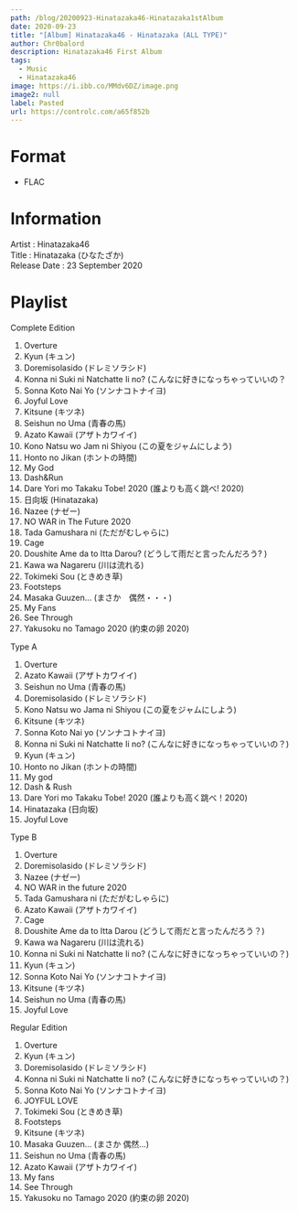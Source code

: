 ```yaml
---
path: /blog/20200923-Hinatazaka46-Hinatazaka1stAlbum
date: 2020-09-23
title: "[Album] Hinatazaka46 - Hinatazaka (ALL TYPE)"
author: Chr0balord
description: Hinatazaka46 First Album
tags:
  - Music
  - Hinatazaka46
image: https://i.ibb.co/MMdv6DZ/image.png
image2: null
label: Pasted
url: https://controlc.com/a65f852b
---
```


# Format

- FLAC

# Information

Artist : Hinatazaka46 <br>
Title : Hinatazaka (ひなたざか) <br>
Release Date : 23 September 2020 <br>

# Playlist

Complete Edition <br>

1. Overture
2. Kyun (キュン)
3. Doremisolasido (ドレミソラシド)
4. Konna ni Suki ni Natchatte Ii no? (こんなに好きになっちゃっていいの？
5. Sonna Koto Nai Yo (ソンナコトナイヨ)
6. Joyful Love
7. Kitsune (キツネ)
8. Seishun no Uma (青春の馬)
9. Azato Kawaii (アザトカワイイ)
10. Kono Natsu wo Jam ni Shiyou (この夏をジャムにしよう)
11. Honto no Jikan (ホントの時間)
12. My God
13. Dash&Run
14. Dare Yori mo Takaku Tobe! 2020 (誰よりも高く跳べ! 2020)
15. 日向坂 (Hinatazaka)
16. Nazee (ナゼー)
17. NO WAR in The Future 2020
18. Tada Gamushara ni (ただがむしゃらに)
19. Cage
20. Doushite Ame da to Itta Darou? (どうして雨だと言ったんだろう? )
21. Kawa wa Nagareru (川は流れる)
22. Tokimeki Sou (ときめき草)
23. Footsteps
24. Masaka Guuzen... (まさか　偶然・・・)
25. My Fans
26. See Through
27. Yakusoku no Tamago 2020 (約束の卵 2020)

Type A <br>

1. Overture
2. Azato Kawaii (アザトカワイイ)
3. Seishun no Uma (青春の馬)
4. Doremisolasido (ドレミソラシド)
5. Kono Natsu wo Jama ni Shiyou (この夏をジャムにしよう)
6. Kitsune (キツネ)
7. Sonna Koto Nai yo (ソンナコトナイヨ)
8. Konna ni Suki ni Natchatte Ii no? (こんなに好きになっちゃっていいの？)
9. Kyun (キュン)
10. Honto no Jikan (ホントの時間)
11. My god
12. Dash & Rush
13. Dare Yori mo Takaku Tobe! 2020 (誰よりも高く跳べ！2020)
14. Hinatazaka (日向坂)
15. Joyful Love

Type B <br>

1. Overture
2. Doremisolasido (ドレミソラシド)
3. Nazee (ナゼー)
4. NO WAR in the future 2020
5. Tada Gamushara ni (ただがむしゃらに)
6. Azato Kawaii (アザトカワイイ)
7. Cage
8. Doushite Ame da to Itta Darou (どうして雨だと言ったんだろう？)
9. Kawa wa Nagareru (川は流れる)
10. Konna ni Suki ni Natchatte Ii no? (こんなに好きになっちゃっていいの？)
11. Kyun (キュン)
12. Sonna Koto Nai Yo (ソンナコトナイヨ)
13. Kitsune (キツネ)
14. Seishun no Uma (青春の馬)
15. Joyful Love

Regular Edition

1. Overture
2. Kyun (キュン)
3. Doremisolasido (ドレミソラシド)
4. Konna ni Suki ni Natchatte Ii no? (こんなに好きになっちゃっていいの？)
5. Sonna Koto Nai Yo (ソンナコトナイヨ)
6. JOYFUL LOVE
7. Tokimeki Sou (ときめき草)
8. Footsteps
9. Kitsune (キツネ)
10. Masaka Guuzen… (まさか 偶然…)
11. Seishun no Uma (青春の馬)
12. Azato Kawaii (アザトカワイイ)
13. My fans
14. See Through
15. Yakusoku no Tamago 2020 (約束の卵 2020)
